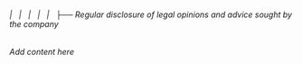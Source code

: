###### |   |   |   |   |   ├── Regular disclosure of legal opinions and advice sought by the company

*Add content here*